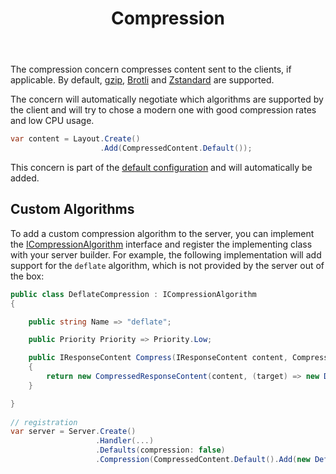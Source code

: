 ﻿---
title: Compression
description: Automatically compress responses generated by the webserver or add custom compression algorithms.
cascade:
  type: docs
---

The compression concern compresses content sent to the clients, if applicable. By default,
[gzip](https://www.gzip.org/), [Brotli](https://github.com/google/brotli) and [Zstandard](https://github.com/facebook/zstd) are supported.

The concern will automatically negotiate which algorithms are supported by the client
and will try to chose a modern one with good compression rates and low CPU usage.

```csharp
var content = Layout.Create()
                    .Add(CompressedContent.Default());
```

This concern is part of the [default configuration](./defaults) and will automatically
be added.

## Custom Algorithms

To add a custom compression algorithm to the server, you can implement the
[ICompressionAlgorithm](https://github.com/Kaliumhexacyanoferrat/GenHTTP/blob/master/API/Infrastructure/ICompressionAlgorithm.cs)
interface and register the implementing class with your server builder. For example,
the following implementation will add support for the `deflate` algorithm, which 
is not provided by the server out of the box:

```csharp
public class DeflateCompression : ICompressionAlgorithm
{

    public string Name => "deflate";

    public Priority Priority => Priority.Low;

    public IResponseContent Compress(IResponseContent content, CompressionLevel level)
    {
        return new CompressedResponseContent(content, (target) => new DeflateStream(target, level, false));
    }

}
                        
// registration
var server = Server.Create()
                   .Handler(...)
                   .Defaults(compression: false)
                   .Compression(CompressedContent.Default().Add(new DeflateCompression()));
```
